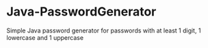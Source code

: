 # Java-PasswordGenerator
Simple Java password generator for passwords with at least 1 digit, 1 lowercase and 1 uppercase
